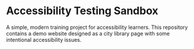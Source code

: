 # Accessibility Testing Sandbox
A simple, modern training project for accessibility learners. This repository contains a demo website designed as a city library page with some intentional accessibility issues. 
